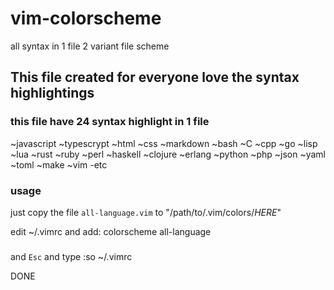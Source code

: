 # vim-colorscheme

all syntax in 1 file
2 variant file scheme

## This file created for everyone love the syntax highlightings                          

### this file have 24 syntax highlight in 1 file

~javascript   ~typescrypt   ~html     ~css   ~markdown                                ~bash         ~C            ~cpp      ~go    ~lisp                                    ~lua          ~rust         ~ruby     ~perl  ~haskell
~clojure      ~erlang       ~python   ~php   ~json
~yaml         ~toml         ~make     ~vim
-etc

### usage

just copy the file `all-language.vim` to "/path/to/.vim/colors/*HERE*"

edit ~/.vimrc and add: colorscheme all-language
###
and `Esc`
and type :so ~/.vimrc

DONE
